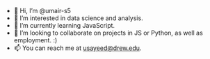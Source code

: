 - 👋 Hi, I’m @umair-s5
- 👀 I’m interested in data science and analysis.
- 🌱 I’m currently learning JavaScript.
- 💞️ I’m looking to collaborate on projects in JS or Python, as well as employment. :)
- 📫 You can reach me at usayeed@drew.edu.

<!---
umair-s5/umair-s5 is a ✨ special ✨ repository because its `README.md` (this file) appears on your GitHub profile.
You can click the Preview link to take a look at your changes.
--->
